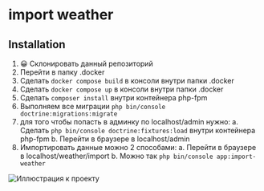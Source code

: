 # import weather

## Installation

1. 😀 Склонировать данный репозиторий
2. Перейти в папку .docker
3. Сделать ```docker compose build``` в консоли внутри папки .docker
4. Сделать ```docker compose up``` в консоли внутри папки .docker
5. Сделать ```composer install``` внутри контейнера php-fpm
6. Выполняем все миграции ```php bin/console doctrine:migrations:migrate```
7. для того чтобы попасть в админку по localhost/admin нужно:
    a. Сделать ```php bin/console doctrine:fixtures:load``` внутри контейнера php-fpm
    b. Перейти в браузере в localhost/admin
8. Импортировать данные можно 2 способами:
    a. Перейти в браузере в localhost/weather/import
    b. Можно так ```php bin/console app:import-weather```

![Иллюстрация к проекту](https://img001.prntscr.com/file/img001/yeogF1HNTMKSatcM1QSBIw.png)